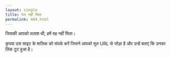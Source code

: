 ```yaml
---
layout: single
title: पेज नहीं मिला
permalink: 404.html
---
```


जिसकी आपको तलाश थी, हमें वह नहीं मिला।

कृपया उस साइट के मालिक को संपर्क करें जिसने आपको मूल URL से जोड़ा है और उन्हें बताएं कि उनका लिंक टूट हुआ है।
